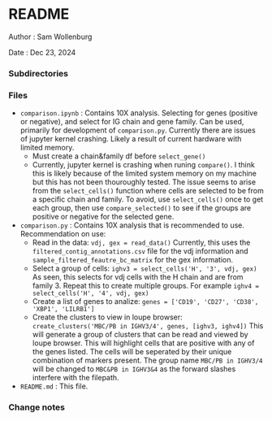 # README

Author : Sam Wollenburg

Date : Dec 23, 2024

### Subdirectories

### Files

- `comparison.ipynb` : Contains 10X analysis. Selecting for genes (positive or negative), and select for IG chain and gene family. Can be used, primarily for development of `comparison.py`. Currently there are issues of jupyter kernel crashing. Likely a result of current hardware with limited memory.
  - Must create a chain&family df before `select_gene()`
  - Currently, jupyter kernel is crashing when runing `compare()`. I think this is likely  because of the limited system memory  on my machine but this has not been thouroughly tested. The issue seems to arise from the `select_cells()` function where cells are selected to be from a specific chain and family. To avoid, use `select_cells()` once to get each group, then use `compare_selected()` to see if the groups are positive or negative for the selected gene.
- `comparison.py` : Contains 10X analysis that is recommended to use. Recommendation on use:
  - Read in the data: `vdj, gex = read_data()` Currently, this uses the `filtered_contig_annotations.csv` file for the vdj information and `sample_filtered_feautre_bc_matrix` for the gex information.
  - Select a group of cells:  `ighv3 = select_cells('H', '3', vdj, gex)` As seen, this selects for vdj cells with the H chain and are from family 3. Repeat this to create multiple groups. For example `ighv4 = select_cells('H', '4', vdj, gex)`
  - Create a list of genes to analize: `genes = ['CD19', 'CD27', 'CD38', 'XBP1', 'LILRB1']`
  - Create the clusters to view in loupe browser: `create_clusters('MBC/PB in IGHV3/4', genes, [ighv3, ighv4])` This will generate a group of clusters that can be read and viewed by loupe browser. This will highlight cells that are positive with any of the genes listed. The cells will be seperated by their unique combination of markers present. The group name `MBC/PB in IGHV3/4` will  be changed to `MBC&PB in IGHV3&4` as the forward slashes interfere with the filepath.
- `README.md` : This file.

### Change notes
